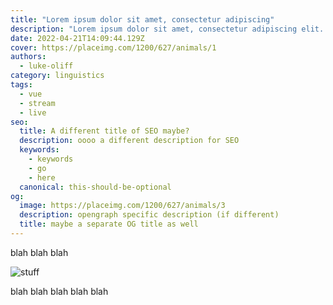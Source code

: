 ```yaml
---
title: "Lorem ipsum dolor sit amet, consectetur adipiscing"
description: "Lorem ipsum dolor sit amet, consectetur adipiscing elit. Mauris blandit aliquet elit, eget tincidunt nibh pulvinar a."
date: 2022-04-21T14:09:44.129Z
cover: https://placeimg.com/1200/627/animals/1
authors:
  - luke-oliff
category: linguistics
tags:
  - vue
  - stream
  - live
seo:
  title: A different title of SEO maybe?
  description: oooo a different description for SEO
  keywords:
    - keywords
    - go
    - here
  canonical: this-should-be-optional
og:
  image: https://placeimg.com/1200/627/animals/3
  description: opengraph specific description (if different)
  title: maybe a separate OG title as well
---
```


blah blah blah

![stuff](https://placeimg.com/1200/627/animals/3 "blah")

blah blah blah blah blah
